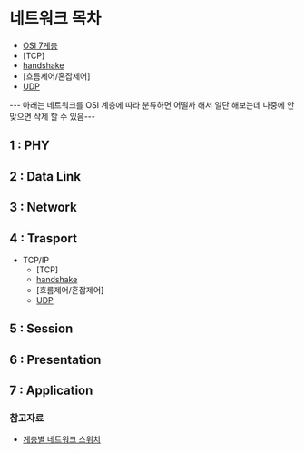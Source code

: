 # 네트워크 목차
- [OSI 7계층](https://github.com/hyuna919/CS-Study/blob/main/Network/OSI%207%EA%B3%84%EC%B8%B5.md)
- [TCP]
- [handshake](https://github.com/hyuna919/CS-Study/blob/main/Network/TCP_hacdshake.md)
- [흐름제어/혼잡제어]
- [UDP](https://github.com/hyuna919/CS-Study/blob/main/Network/UDP.md)



--- 아래는 네트워크를 OSI 계층에 따라 분류하면 어떨까 해서 일단 해보는데 나중에 안맞으면 삭제 할 수 있음---
## 1 : PHY
## 2 : Data Link
## 3 : Network
## 4 : Trasport
- TCP/IP
  - [TCP]
  - [handshake](https://github.com/hyuna919/CS-Study/blob/main/Network/TCP_hacdshake.md)
  - [흐름제어/혼잡제어]
  - [UDP](https://github.com/hyuna919/CS-Study/blob/main/Network/UDP.md)
## 5 : Session
## 6 : Presentation
## 7 : Application


### 참고자료
- [계층별 네트워크 스위치](https://www.kdata.or.kr/info/info_04_view.html?field=&keyword=&type=techreport&page=18&dbnum=183714&mode=detail&type=techreport)
